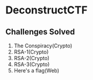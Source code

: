# DeconstructCTF
## Challenges Solved
1. The Conspiracy(Crypto)
2. RSA-1(Crypto)
3. RSA-2(Crypto)
4. RSA-3(Crypto)
5. Here's a flag(Web)
